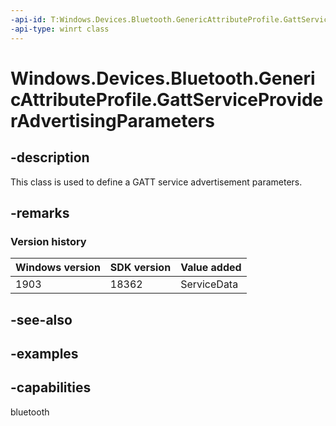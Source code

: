 ```yaml
---
-api-id: T:Windows.Devices.Bluetooth.GenericAttributeProfile.GattServiceProviderAdvertisingParameters
-api-type: winrt class
---
```


<!-- Class syntax.
public class GattServiceProviderAdvertisingParameters 
-->

# Windows.Devices.Bluetooth.GenericAttributeProfile.GattServiceProviderAdvertisingParameters

## -description
This class is used to define a GATT service advertisement parameters.

## -remarks

### Version history

| Windows version | SDK version | Value added |
| -- | -- | -- |
| 1903 | 18362 | ServiceData |

## -see-also

## -examples


## -capabilities
bluetooth
